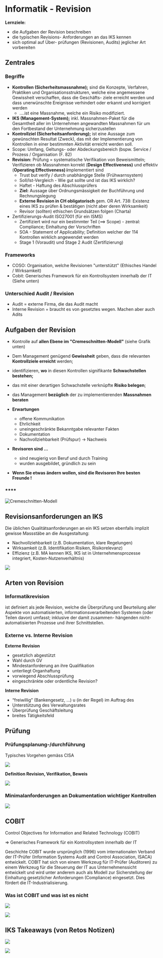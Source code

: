 # Informatik - Revision

**Lernziele:**

* die Aufgaben der Revision beschreiben
* die typischen Revisions- Anforderungen an das IKS kennen
* sich optimal auf Über- prüfungen \(Revisionen, Audits\) jeglicher Art vorbereiten

## **Zentrales**

### **Begriffe**

* **Kontrollen \(Sicherheitsmassnahme\);** sind die Konzepte, Verfahren, Praktiken und Organisationsstrukturen, welche eine angemessene Gewissheit verschaffen, dass die Geschäfts- ziele erreicht werden und dass unerwünschte Ereignisse verhindert oder erkannt und korrigiert werden
  * .…ist eine Massnahme, welche ein Risiko modifiziert.
* **IKS \(Management-System\);** inkl. Massnahmen-Paket für die Gesamtheit aller im Unternehmen angewandten Massnahmen für um den Fortbestand der Unternehmung sicherzustellen
* **Kontrollziel \(Sicherheitsanforderung\);** ist eine Aussage zum gewünschten Resultat \(Zweck\), das mit der Implementierung von Kontrollen in einer bestimmten Aktivität erreicht werden soll.
* Scope: Umfang, Geltungs- oder Abdeckungsbereich \(bspw. Service / Prozess / Organisation \(F. 82\)
* **Revision:** Prüfung = systematische Verifikation von Beweismitteln; Verifizieren ob Massnahmen korrekt \(**Design Effectiveness\)** und effektiv \(**Operating Effectiveness\) i**mplementiert sind
  * Trust but verify / durch unabhängige Stelle \(Frühwarnsystem\)
  * Soll/Ist-Vergleich - Wie gut sollte und ist das IKS wirklich?
  * Haftet - Haftung des Abschlussprüfers
  * **Ziel:** Aussage über Ordnungsmässigkeit der Buchführung und Rechnungslegung
  * **Externe Revision in CH obligatorisch** gem. OR Art. 738: Existenz eines IKS zu prüfen & bestätigen \(nicht aber deren Wirksamkeit\)
  * Revisor \(sollten\) ethischen Grundsätzen folgen \(Charta\)
* Zertifizierungs-Audit ISO27001 \(für ein ISMS\)
  * Zertifiziert wird nur ein bestimmter Teil \(==&gt; Scope\) - zentral: Compliance; Einhaltung der Vorschriften
  * SOA - Statement of Applicability; Definition welcher der 114 Kontrollen wirklich angewendet werden
  * Stage 1 \(Voraudit\) und Stage 2 Audit \(Zertifizierung\)

### **Frameworks**

* COSO: Organisation, welche Revisionen "unterstützt" \(Ethisches Handel / Wirksamkeit\)
* Cobit: Generisches Framework für ein Kontrollsystem innerhalb der IT \(Siehe unten\)

### Unterschied Audit / Revision

* Audit = externe Firma, die das Audit macht
* Interne Revision = braucht es von gesetztes wegen. Machen aber auch Adits

## Aufgaben der Revision

* Kontrolle auf **allen Ebene im "Cremeschnitten-Modell"** \(siehe Grafik unten\)
* Dem Management genügend **Gewissheit** geben, dass die relevanten **Kontrollziele erreicht** werden;
* identifizieren, **wo** in diesen Kontrollen signifikante **Schwachstellen bestehen;**
* das mit einer derartigen Schwachstelle verknüpfte **Risiko belegen**;
* das Management **bezüglich** der zu implementierenden **Massnahmen beraten**
* **Erwartungen**

  * offene Kommunikation
  * Ehrlichkeit
  * uneingeschränkte Bekanntgabe relevanter Fakten
  * Dokumentation 
  * Nachvollziehbarkeit \(Prüfspur\) -&gt; Nachweis

* **Revisoren sind ...**
  * sind neugierig von Beruf und durch Training
  * wurden ausgebildet, gründlich zu sein
* **Wenn Sie etwas ändern wollen, sind die Revisoren Ihre besten Freunde !**

### \*\*\*\*





![Cremeschnitten-Modell](../.gitbook/assets/image%20%28121%29.png)



## Revisionsanforderungen an IKS

Die üblichen Qualitätsanforderungen an ein IKS setzen ebenfalls implizit gewisse Massstäbe an die Ausgestaltung:

* Nachvollziehbarkeit \(z.B. Dokumentation, klare Regelungen\)
* Wirksamkeit \(z.B. Identifikation Risiken, Risikorelevanz\)
* Effizienz \(z.B. MA kennen IKS, IKS ist in Unternehmensprozesse integriert, Kosten-Nutzenverhältnis\)

![](../.gitbook/assets/image%20%28218%29.png)

## Arten von Revision

### **Informatikrevision**

ist definiert als jede Revision, welche die Überprüfung und Beurteilung aller Aspekte von automatisierten, informationsverarbeitenden Systemen \(oder Teilen davon\) umfasst; inklusive der damit zusammen- hängenden nicht-automatisierten Prozesse und ihrer Schnittstellen.

### 

### Externe vs. Interne Revision

**Externe Revision**

* gesetzlich abgestützt
* Wahl durch GV
* Mindestanforderung an ihre Qualifikation
* unterliegt Organhaftung
* vorwiegend Abschlussprüfung
* eingeschränkte oder ordentliche Revision?

**Interne Revision**

* “freiwillig” \(Bankengesetz, ...\) u \(in der Regel\) im Auftrag des
* Unterstützung des Verwaltungsrates
* Überprüfung Geschäftsleitung
* breites Tätigkeitsfeld

## Prüfung

### Prüfungsplanung-/durchführung

Typisches Vorgehen gemäss CISA

![](../.gitbook/assets/image%20%28129%29.png)

  
**Definition Revision, Verifikation, Beweis**

![](../.gitbook/assets/image%20%28123%29.png)



### **Minimalanforderungen an Dokumentation wichtiger Kontrollen**

![](../.gitbook/assets/image%20%28120%29.png)

## COBIT 

Control Objectives for Information and Related Technology \(COBIT\)   
  
=&gt; Generisches Framework für ein Kontrollsystem innerhalb der IT

Geschichte COBIT wurde ursprünglich \(1996\) vom internationalen Verband der IT-Prüfer \(Information Systems Audit and Control Association, ISACA\) entwickelt. COBIT hat sich von einem Werkzeug für IT-Prüfer \(Auditoren\) zu einem Werkzeug für die Steuerung der IT aus Unternehmenssicht entwickelt und wird unter anderem auch als Modell zur Sicherstellung der Einhaltung gesetzlicher Anforderungen \(Compliance\) eingesetzt. Dies fördert die IT-Industrialisierung.

### Was ist COBIT und was ist es nicht

![](../.gitbook/assets/image%20%28183%29.png)

![](../.gitbook/assets/image%20%28192%29.png)



## IKS Takeaways \(von Retos Notizen\)

![](../.gitbook/assets/image%20%28217%29.png)

![](../.gitbook/assets/image%20%28220%29.png)



